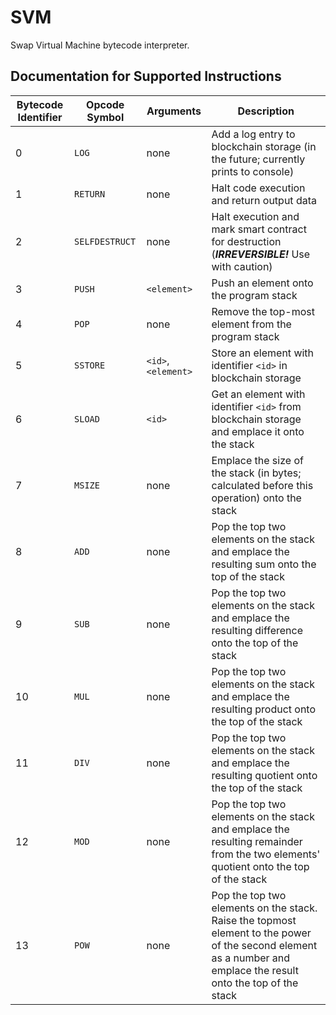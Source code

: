 # SVM
Swap Virtual Machine bytecode interpreter.

## Documentation for Supported Instructions

|Bytecode Identifier|Opcode Symbol|Arguments|Description|
|-------------------|-------------|---------|-----------|
|0|`LOG`|none|Add a log entry to blockchain storage (in the future; currently prints to console)|
|1|`RETURN`|none|Halt code execution and return output data|
|2|`SELFDESTRUCT`|none|Halt execution and mark smart contract for destruction (***IRREVERSIBLE!*** Use with caution)|
|3|`PUSH`|`<element>`|Push an element onto the program stack|
|4|`POP`|none|Remove the top-most element from the program stack|
|5|`SSTORE`|`<id>`,`<element>`|Store an element with identifier `<id>` in blockchain storage|
|6|`SLOAD`|`<id>`|Get an element with identifier `<id>` from blockchain storage and emplace it onto the stack|
|7|`MSIZE`|none|Emplace the size of the stack (in bytes; calculated before this operation) onto the stack|
|8|`ADD`|none|Pop the top two elements on the stack and emplace the resulting sum onto the top of the stack|
|9|`SUB`|none|Pop the top two elements on the stack and emplace the resulting difference onto the top of the stack|
|10|`MUL`|none|Pop the top two elements on the stack and emplace the resulting product onto the top of the stack|
|11|`DIV`|none|Pop the top two elements on the stack and emplace the resulting quotient onto the top of the stack|
|12|`MOD`|none|Pop the top two elements on the stack and emplace the resulting remainder from the two elements' quotient onto the top of the stack|
|13|`POW`|none|Pop the top two elements on the stack. Raise the topmost element to the power of the second element as a number and emplace the result onto the top of the stack|